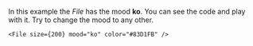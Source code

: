 In this example the _File_ has the mood <b>ko</b>. You can see the code and play with it. Try to change the mood to any other.

```
<File size={200} mood="ko" color="#83D1FB" />
```
